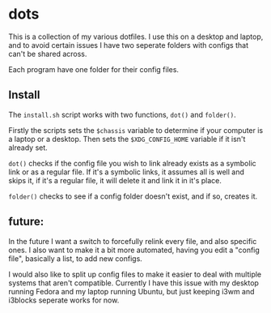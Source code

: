 # dots

This is a collection of my various dotfiles. I use this on a desktop and laptop,
and to avoid certain issues I have two seperate folders with configs that can't
be shared across.

Each program have one folder for their config files.

## Install

The `install.sh` script works with two functions, `dot()` and `folder()`.

Firstly the scripts sets the `$chassis` variable to determine if your computer
is a laptop or a desktop. Then sets the `$XDG_CONFIG_HOME` variable if it isn't
already set. 

`dot()` checks if the config file you wish to link already exists as a symbolic
link or as a regular file. If it's a symbolic links, it assumes all is well and
skips it, if it's a regular file, it will delete it and link it in it's place. 

`folder()` checks to see if a config folder doesn't exist, and if so, creates
it. 

## future:

In the future I want a switch to forcefully relink every file, and also specific
ones. I also want to make it a bit more automated, having you edit a "config
file", basically a list, to add new configs.

I would also like to split up config files to make it easier to deal with
multiple systems that aren't compatible. Currently I have this issue with my
desktop running Fedora and my laptop running Ubuntu, but just keeping i3wm and
i3blocks seperate works for now.
